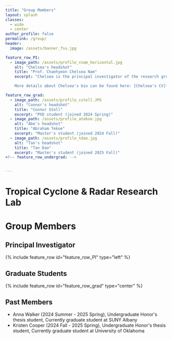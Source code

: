 ```yaml
---
title: "Group Members"
layout: splash
classes:
  - wide
  - center
author_profile: false
permalink: /group/  
header:
  image: /assets/banner_fsu.jpg

feature_row_PI:
  - image_path: /assets/profile_cnam_horizontal.jpg
    alt: "Chelsea's headshot"
    title: "Prof. Chaehyeon Chelsea Nam"
    excerpt: "Chelsea is the principal investigator of the research group and an assistant professor, who joined the Department of Earth, Ocean and Atmospheric Science (EOAS) at Florida State University (FSU) in 2024 Spring.<br><br>

    More details about Chelsea's bio can be found here: [Chelsea's CV](https://chelsea-nam.github.io/about/)"

feature_row_grad:
  - image_path: /assets/profile_cstoll.JPG
    alt: "Connor's headshot"
    title: "Connor Stoll"
    excerpt: "PhD student (joined 2024 Spring)"
  - image_path: /assets/profile_atekoe.jpg
    alt: "Abe's headshot"
    title: "Abraham Tekoe"
    excerpt: "Master's student (joined 2024 Fall)"
  - image_path: /assets/profile_tdao.jpg
    alt: "Tan's headshot"
    title: "Tan Dao"
    excerpt: "Master's student (joined 2025 Fall)"
<!-- feature_row_undergrad: -->


---
```

# Tropical Cyclone & Radar Research Lab

# Group Members

## Principal Investigator

<!-- <center><div>
<img src="/assets/profile_cnam_horizontal.jpg" width="40%" alt="Chelsea's headshot"></div>
</center>

<p style="text-align: center; font-weight: bold;">Prof. Chaehyeon Chelsea Nam</p> -->

{% include feature_row id="feature_row_PI" type="left" %}


## Graduate Students
{% include feature_row id="feature_row_grad" type="center" %}

<!-- ## Undergraduate Students
{% include feature_row id="feature_row_undergrad" type="center" %} -->

## Past Members

* Anna Walker (2024 Summer - 2025 Spring), Undergraduate Honor's thesis student, Currently graduate student at SUNY Albany
* Kristen Cooper (2024 Fall - 2025 Spring), Undergraduate Honor's thesis student, Currently graduate student at University of Oklahoma
